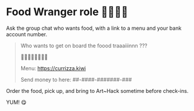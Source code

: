 # Food Wranger role 🚂🍔🍕🍟

Ask the group chat who wants food, with a link to a menu and your bank account number.

> Who wants to get on board the foood traaaiiinnn ???
>
> 🚂🍔🍔🍔🍕🍕🍕🍟
>
> Menu: https://currizza.kiwi
>
> Send money to here: ##-####-#######-###

Order the food, pick up, and bring to Art~Hack sometime before check-ins.

YUM! 😋
